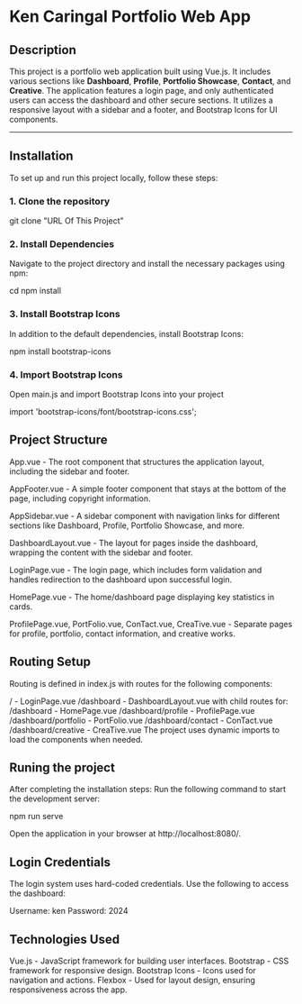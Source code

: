 # Ken Caringal Portfolio Web App

## Description
This project is a portfolio web application built using Vue.js. It includes various sections like **Dashboard**, **Profile**, **Portfolio Showcase**, **Contact**, and **Creative**. The application features a login page, and only authenticated users can access the dashboard and other secure sections. It utilizes a responsive layout with a sidebar and a footer, and Bootstrap Icons for UI components.

---

## Installation




To set up and run this project locally, follow these steps:

### 1. Clone the repository

git clone "URL Of This Project"

### 2. Install Dependencies
Navigate to the project directory and install the necessary packages using npm:

cd <your-project-directory>
npm install

### 3. Install Bootstrap Icons
In addition to the default dependencies, install Bootstrap Icons:


npm install bootstrap-icons

### 4. Import Bootstrap Icons
Open main.js and import Bootstrap Icons into your project

import 'bootstrap-icons/font/bootstrap-icons.css';

## Project Structure
App.vue - The root component that structures the application layout, including the sidebar and footer.

AppFooter.vue - A simple footer component that stays at the bottom of the page, including copyright information.

AppSidebar.vue - A sidebar component with navigation links for different sections like Dashboard, Profile, Portfolio Showcase, and more.

DashboardLayout.vue - The layout for pages inside the dashboard, wrapping the content with the sidebar and footer.

LoginPage.vue - The login page, which includes form validation and handles redirection to the dashboard upon successful login.

HomePage.vue - The home/dashboard page displaying key statistics in cards.

ProfilePage.vue, PortFolio.vue, ConTact.vue, CreaTive.vue - Separate pages for profile, portfolio, contact information, and creative works.

## Routing Setup

Routing is defined in index.js with routes for the following components:

/ - LoginPage.vue
/dashboard - DashboardLayout.vue with child routes for:
/dashboard - HomePage.vue
/dashboard/profile - ProfilePage.vue
/dashboard/portfolio - PortFolio.vue
/dashboard/contact - ConTact.vue
/dashboard/creative - CreaTive.vue
The project uses dynamic imports to load the components when needed.

## Runing the project
After completing the installation steps:
Run the following command to start the development server:

npm run serve

Open the application in your browser at http://localhost:8080/.

## Login Credentials

The login system uses hard-coded credentials. Use the following to access the dashboard:

Username: ken
Password: 2024


## Technologies Used
Vue.js - JavaScript framework for building user interfaces.
Bootstrap - CSS framework for responsive design.
Bootstrap Icons - Icons used for navigation and actions.
Flexbox - Used for layout design, ensuring responsiveness across the app.



